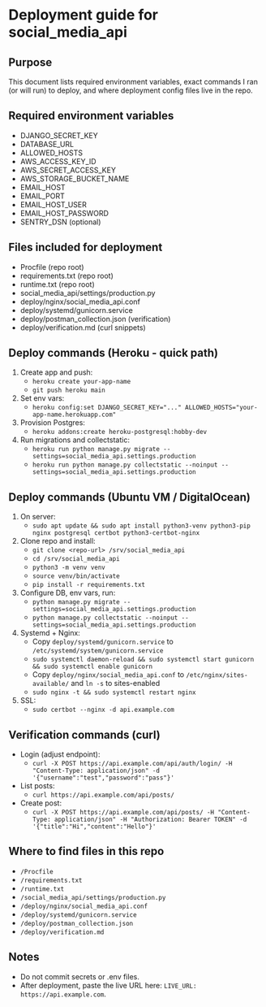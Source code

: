 # Deployment guide for social_media_api

## Purpose
This document lists required environment variables, exact commands I ran (or will run) to deploy, and where deployment config files live in the repo.

## Required environment variables
- DJANGO_SECRET_KEY
- DATABASE_URL
- ALLOWED_HOSTS
- AWS_ACCESS_KEY_ID
- AWS_SECRET_ACCESS_KEY
- AWS_STORAGE_BUCKET_NAME
- EMAIL_HOST
- EMAIL_PORT
- EMAIL_HOST_USER
- EMAIL_HOST_PASSWORD
- SENTRY_DSN (optional)

## Files included for deployment
- Procfile (repo root)
- requirements.txt (repo root)
- runtime.txt (repo root)
- social_media_api/settings/production.py
- deploy/nginx/social_media_api.conf
- deploy/systemd/gunicorn.service
- deploy/postman_collection.json (verification)
- deploy/verification.md (curl snippets)

## Deploy commands (Heroku - quick path)
1. Create app and push:
   - `heroku create your-app-name`
   - `git push heroku main`
2. Set env vars:
   - `heroku config:set DJANGO_SECRET_KEY="..." ALLOWED_HOSTS="your-app-name.herokuapp.com"`
3. Provision Postgres:
   - `heroku addons:create heroku-postgresql:hobby-dev`
4. Run migrations and collectstatic:
   - `heroku run python manage.py migrate --settings=social_media_api.settings.production`
   - `heroku run python manage.py collectstatic --noinput --settings=social_media_api.settings.production`

## Deploy commands (Ubuntu VM / DigitalOcean)
1. On server:
   - `sudo apt update && sudo apt install python3-venv python3-pip nginx postgresql certbot python3-certbot-nginx`
2. Clone repo and install:
   - `git clone <repo-url> /srv/social_media_api`
   - `cd /srv/social_media_api`
   - `python3 -m venv venv`
   - `source venv/bin/activate`
   - `pip install -r requirements.txt`
3. Configure DB, env vars, run:
   - `python manage.py migrate --settings=social_media_api.settings.production`
   - `python manage.py collectstatic --noinput --settings=social_media_api.settings.production`
4. Systemd + Nginx:
   - Copy `deploy/systemd/gunicorn.service` to `/etc/systemd/system/gunicorn.service`
   - `sudo systemctl daemon-reload && sudo systemctl start gunicorn && sudo systemctl enable gunicorn`
   - Copy `deploy/nginx/social_media_api.conf` to `/etc/nginx/sites-available/` and `ln -s` to sites-enabled
   - `sudo nginx -t && sudo systemctl restart nginx`
5. SSL:
   - `sudo certbot --nginx -d api.example.com`

## Verification commands (curl)
- Login (adjust endpoint):
  - `curl -X POST https://api.example.com/api/auth/login/ -H "Content-Type: application/json" -d '{"username":"test","password":"pass"}'`
- List posts:
  - `curl https://api.example.com/api/posts/`
- Create post:
  - `curl -X POST https://api.example.com/api/posts/ -H "Content-Type: application/json" -H "Authorization: Bearer TOKEN" -d '{"title":"Hi","content":"Hello"}'`

## Where to find files in this repo
- `/Procfile`
- `/requirements.txt`
- `/runtime.txt`
- `/social_media_api/settings/production.py`
- `/deploy/nginx/social_media_api.conf`
- `/deploy/systemd/gunicorn.service`
- `/deploy/postman_collection.json`
- `/deploy/verification.md`

## Notes
- Do not commit secrets or .env files.  
- After deployment, paste the live URL here: `LIVE_URL: https://api.example.com`.
